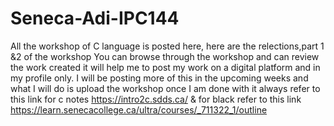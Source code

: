 # Seneca-Adi-IPC144
All the workshop of C language is posted here, here are the relections,part 1 &amp;2 of the workshop
You can browse through the workshop and can review the work created it will help me to post my work on a digital platform and in my profile only.
I will be posting more of this in the upcoming weeks and what I will do is upload the workshop once I am done with it
always refer to this link for c notes https://intro2c.sdds.ca/ 
& for black refer to this link https://learn.senecacollege.ca/ultra/courses/_711322_1/outline
